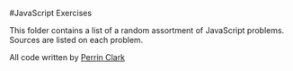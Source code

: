 #JavaScript Exercises

This folder contains a list of a random assortment of JavaScript problems. Sources are listed on each problem.



All code written by [Perrin Clark](BlackGuyCoding@gmail.com)
